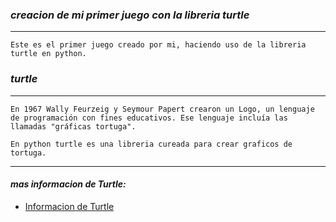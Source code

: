 ### *creacion de mi primer juego con la libreria turtle*
---
```
Este es el primer juego creado por mi, haciendo uso de la libreria turtle en python.
```
### *turtle*
---
```
En 1967 Wally Feurzeig y Seymour Papert crearon un Logo, un lenguaje de programación con fines educativos. Ese lenguaje incluía las llamadas "gráficas tortuga". 

En python turtle es una libreria cureada para crear graficos de tortuga. 
``` 
---
#### *mas informacion de Turtle:*
- [Informacion de Turtle](https://www.mclibre.org/consultar/python/lecciones/python-turtle-1.html#:~:text=el%20m%C3%B3dulo%20turtle.-,El%20m%C3%B3dulo%20turtle,las%20llamadas%20%22gr%C3%A1ficas%20tortuga%22.&text=Python%20incluye%20un%20m%C3%B3dulo%20llamado,permite%20crear%20gr%C3%A1ficos%20de%20tortuga.)


